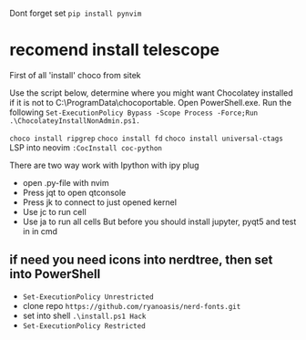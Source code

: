 Dont forget set 
`pip install pynvim`

# recomend install telescope

First of all 'install' choco from sitek

Use the script below, determine where you might want Chocolatey installed if it is not to C:\ProgramData\chocoportable.
Open PowerShell.exe.
Run the following `Set-ExecutionPolicy Bypass -Scope Process -Force;Run .\ChocolateyInstallNonAdmin.ps1.`

`choco install ripgrep`
`choco install fd`
`choco install universal-ctags`
LSP into neovim
`:CocInstall coc-python`

There are two way work with Ipython
with ipy plug
*	open .py-file with nvim
*	Press <leader>jqt to open qtconsole
*	Press <leader>jk to connect to just opened kernel
*	Use <leader>jc to run cell
*	Use <leader>ja to run all cells
But before you should install jupyter, pyqt5 and test in in cmd

## if need you need icons into nerdtree, then set into PowerShell
*	`Set-ExecutionPolicy Unrestricted`
*	clone repo `https://github.com/ryanoasis/nerd-fonts.git`
*	set into shell `.\install.ps1 Hack`
*	`Set-ExecutionPolicy Restricted`
